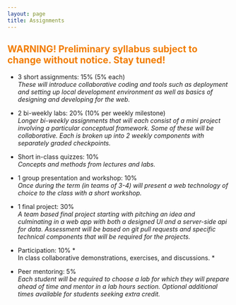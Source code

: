 ```yaml
---
layout: page
title: Assignments
---
```


## <span style="color: #F27D00">WARNING! Preliminary syllabus subject to change without notice. Stay tuned!</span> ##


- 3 short assignments: 15% (5% each)
*<br>These will introduce collaborative coding and tools such as deployment and setting up local development environment as well as basics of designing and developing for the web.*

- 2 bi-weekly labs:  20% (10% per weekly milestone)
*<br>Longer bi-weekly assignments that will each consist of a mini project involving a particular conceptual framework. Some of these will be collaborative. Each is broken up into 2 weekly components with separately graded checkpoints.*

- Short in-class quizzes:  10%
*<br>Concepts and methods from lectures and labs.*

- 1 group presentation and workshop: 10%
*<br>Once during the term (in teams of 3-4) will present a web technology of choice to the class with a short workshop.*

- 1 final project:  30%
*<br>A team based final project starting with pitching an idea and culminating in a web app with both a designed UI and a server-side api for data.  Assessment will be based on git pull requests and specific technical components that will be required for the projects.*

- Participation:  10%
*<br>In class collaborative demonstrations, exercises, and discussions. *

- Peer mentoring: 5%
*<br>Each student will be required to choose a lab for which they will prepare ahead of time and mentor in a lab hours section. Optional additional times available for students seeking extra credit.*
